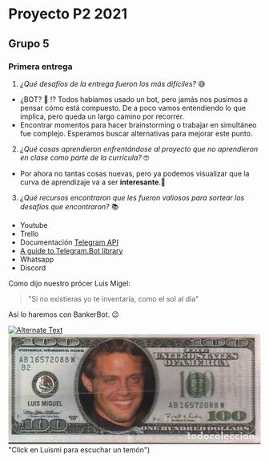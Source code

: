 # Proyecto P2 2021
## Grupo 5
### Primera entrega
1. *¿Qué desafíos de la entrega fueron los más difíciles?* :sweat_smile:
- ¿BOT? :robot: :interrobang: Todos habíamos usado un bot, pero jamás nos pusimos a pensar cómo está compuesto. De a poco vamos entendiendo lo que implica, pero queda un largo camino por recorrer.
- Encontrar momentos para hacer brainstorming o trabajar en simultáneo fue complejo. Esperamos buscar alternativas para mejorar este punto.
2. *¿Qué cosas aprendieron enfrentándose al proyecto que no aprendieron en clase como parte de la currícula?* :nerd_face:
- Por ahora no tantas cosas nuevas, pero ya podemos visualizar que la curva de aprendizaje va a ser **interesante**.:woozy_face:
3. *¿Qué recursos encontraron que les fueron valiosos para sortear los desafíos que encontraron?* :books:
- Youtube
- Trello
- Documentación [Telegram API](https://core.telegram.org/bots/api)
- [A guide to Telegram.Bot library](https://telegrambots.github.io/book/1/quickstart.html)
- Whatsapp
- Discord

Como dijo nuestro prócer Luis Migel:
> "Si no existieras yo te inventaría, como el sol al día"

Así lo haremos con BankerBot. :wink:

<a href="https://www.youtube.com/watch?v=yG7MPEQm1-w" title="Temón"><img src="{image-url}" alt="Alternate Text" /></a>
[![Temón](/docs/67195573.jpeg)](https://www.youtube.com/watch?v=yG7MPEQm1-) "Click en Luismi para escuchar un temón")
